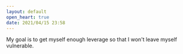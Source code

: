 ```yaml
---
layout: default
open_heart: true
date: 2021/04/15 23:58
---
```


My goal is to get myself enough leverage so that I won't leave myself vulnerable.
